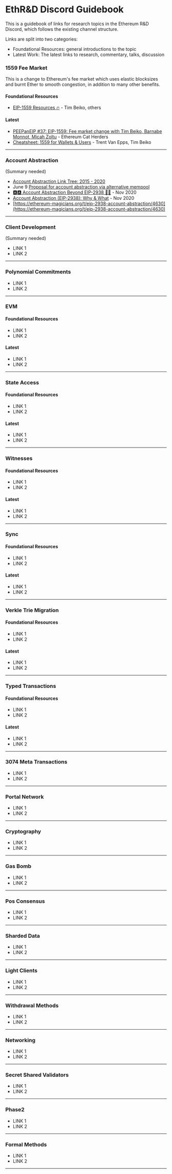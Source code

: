 # EthR&D Discord Guidebook
This is a guidebook of links for research topics in the Ethereum R&amp;D Discord, which follows the existing channel structure.

Links are split into two categories: 

- Foundational Resources: general introductions to the topic
- Latest Work: The latest links to research, commentary, talks, discussion

### 1559 Fee Market
This is a change to Ethereum's fee market which uses elastic blocksizes and burnt Ether to smooth congestion, in addition to many other benefits.
#### Foundational Resources
- [EIP-1559 Resources 🔥](https://hackmd.io/@timbeiko/1559-resources) - Tim Beiko, others
#### Latest
- [PEEPanEIP #37: EIP-1559: Fee market change with Tim Beiko, Barnabe Monnot, Micah Zoltu](https://www.youtube.com/watch?v=AC1FS3LmoT4&list=PL4cwHXAawZxqu0PKKyMzG_3BJV_xZTi1F) - Ethereum Cat Herders
- [Cheatsheet: 1559 for Wallets & Users](https://hackmd.io/4YVYKxxvRZGDto7aq7rVkg?view) - Trent Van Epps, Tim Beiko
---
### Account Abstraction 
(Summary needed)
- [Account Abstraction Link Tree: 2015 - 2020](https://hackmd.io/@matt/r1neQ_B38)
- June 9 [Proposal for account abstraction via alternative mempool](https://notes.ethereum.org/@vbuterin/alt_abstraction)
- [🅰️🅰️ Account Abstraction Beyond EIP-2938 🧵🎉](https://hackmd.io/@SamWilsn/S1UQDOzBv#Read-write-Calls) - Nov 2020
- [Account Abstraction (EIP-2938): Why & What](https://our.status.im/account-abstraction-eip-2938/) - Nov 2020
- [https://ethereum-magicians.org/t/eip-2938-account-abstraction/4630](https://ethereum-magicians.org/t/eip-2938-account-abstraction/4630)
---
### Client Development
(Summary needed)
- LINK 1
- LINK 2
---
### Polynomial Commitments
- LINK 1
- LINK 2
---
### EVM
#### Foundational Resources
- LINK 1
- LINK 2
#### Latest
- LINK 1 
- LINK 2
---
### State Access
#### Foundational Resources
- LINK 1
- LINK 2
#### Latest
- LINK 1 
- LINK 2
---
### Witnesses
#### Foundational Resources
- LINK 1
- LINK 2
#### Latest
- LINK 1 
- LINK 2
---
### Sync
#### Foundational Resources
- LINK 1
- LINK 2
#### Latest
- LINK 1 
- LINK 2
---
### Verkle Trie Migration
#### Foundational Resources
- LINK 1
- LINK 2
#### Latest
- LINK 1 
- LINK 2
---
### Typed Transactions
#### Foundational Resources
- LINK 1
- LINK 2
#### Latest
- LINK 1 
- LINK 2
---
### 3074 Meta Transactions
- LINK 1
- LINK 2
---
### Portal Network
- LINK 1
- LINK 2
---
### Cryptography
- LINK 1
- LINK 2
---
### Gas Bomb
- LINK 1
- LINK 2
---
### Pos Consensus
- LINK 1
- LINK 2
---
### Sharded Data
- LINK 1
- LINK 2
---
### Light Clients
- LINK 1
- LINK 2
---
### Withdrawal Methods
- LINK 1
- LINK 2
---
### Networking
- LINK 1
- LINK 2
---
### Secret Shared Validators
- LINK 1
- LINK 2
---
### Phase2
- LINK 1
- LINK 2
---
### Formal Methods
- LINK 1
- LINK 2
---
